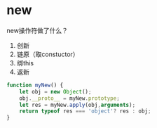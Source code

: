 # new

new操作符做了什么？

1. 创新
2. 链原（取constuctor）
3. 绑this
4. 返新

```javascript
function myNew() {
    let obj = new Object();
    obj.__proto__ = myNew.prototype;
    let res = myNew.apply(obj,arguments);
    return typeof res === 'object'? res : obj;
}
```

